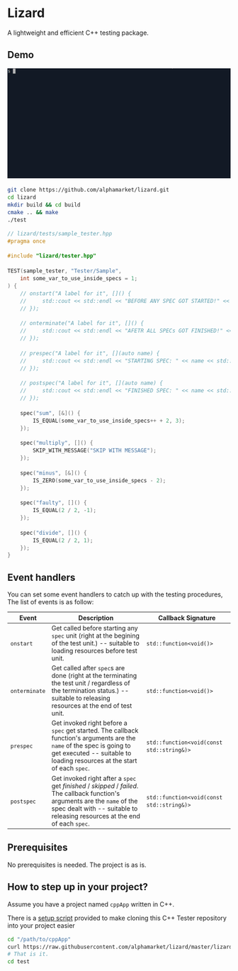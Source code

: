Lizard
===

A lightweight and efficient C++ testing package.

Demo
---
![lizard C++ testing package demo](demo.gif)


```bash
git clone https://github.com/alphamarket/lizard.git
cd lizard
mkdir build && cd build
cmake .. && make
./test
```

```c++
// lizard/tests/sample_tester.hpp
#pragma once

#include "lizard/tester.hpp"

TEST(sample_tester, "Tester/Sample",
    int some_var_to_use_inside_specs = 1;
) {
    // onstart("A label for it", []() {
    //     std::cout << std::endl << "BEFORE ANY SPEC GOT STARTED!" << std::endl;
    // });

    // onterminate("A label for it", []() {
    //     std::cout << std::endl << "AFETR ALL SPECs GOT FINISHED!" << std::endl;
    // });

    // prespec("A label for it", [](auto name) {
    //     std::cout << std::endl << "STARTING SPEC: " << name << std::endl;
    // });

    // postspec("A label for it", [](auto name) {
    //     std::cout << std::endl << "FINISHED SPEC: " << name << std::endl;
    // });

    spec("sum", [&]() {
        IS_EQUAL(some_var_to_use_inside_specs++ + 2, 3);
    });

    spec("multiply", []() {
        SKIP_WITH_MESSAGE("SKIP WITH MESSAGE");
    });

    spec("minus", [&]() {
        IS_ZERO(some_var_to_use_inside_specs - 2);
    });

    spec("faulty", []() {
        IS_EQUAL(2 / 2, -1);
    });

    spec("divide", []() {
        IS_EQUAL(2 / 2, 1);
    });
}
```

Event handlers
---
You can set some event handlers to catch up with the testing procedures, The list of events is as follow:

| Event | Description | Callback Signature |
|-------|-------------|--------------------|
| `onstart` | Get called before starting any `spec` unit (right at the begining of the test unit.) -- suitable to loading resources before test unit. | `std::function<void()>`  |
| `onterminate` | Get called after `spec`s are done (right at the terminating the test unit / regardless of the termination status.) -- suitable to releasing resources at the end of test unit. | `std::function<void()>` |
| `prespec` | Get invoked right before a `spec` get started. The callback function's arguments are the `name` of the spec is going to get executed -- suitable to loading resources at the start of each `spec`. | `std::function<void(const std::string&)>` |
| `postspec` | Get invoked right after a `spec` get *finished* / *skipped* / *failed*. The callback function's arguments are the `name` of the spec dealt with -- suitable to releasing resources at the end of each `spec`. | `std::function<void(const std::string&)>` |

Prerequisites
---
No prerequisites is needed. The project is as is.

How to step up in your project?
-----
Assume you have a project named `cppApp` written in C++.

There is a [setup script](https://raw.githubusercontent.com/alphamarket/lizard/master/lizard-setup) provided to make cloning this C++ Tester repository into your project easier

```BASH
cd "/path/to/cppApp"
curl https://raw.githubusercontent.com/alphamarket/lizard/master/lizard-setup | bash
# That is it.
cd test
```
